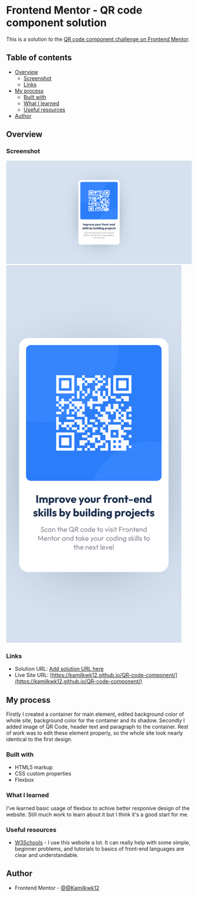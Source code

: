 # Frontend Mentor - QR code component solution

This is a solution to the [QR code component challenge on Frontend Mentor](https://www.frontendmentor.io/challenges/qr-code-component-iux_sIO_H).

## Table of contents

- [Overview](#overview)
  - [Screenshot](#screenshot)
  - [Links](#links)
- [My process](#my-process)
  - [Built with](#built-with)
  - [What I learned](#what-i-learned)
  - [Useful resources](#useful-resources)
- [Author](#author)


## Overview

### Screenshot

![](./screenshots/Screenshot1.png)
![](./screenshots/Screenshot2.png)

### Links

- Solution URL: [Add solution URL here](https://your-solution-url.com)
- Live Site URL: [https://kamilkwk12.github.io/QR-code-component/](https://kamilkwk12.github.io/QR-code-component/)

## My process
  Firstly I created a container for main element, edited background color of whole site, background color for the container and its shadow. Secondly I added image of QR Code, header text and paragraph to the container. Rest of work was to edit these element properly, so the whole site look nearly identical to the first design.

### Built with

- HTML5 markup
- CSS custom properties
- Flexbox

### What I learned

I've learned basic usage of flexbox to achive better responive design of the website. Still much work to learn about it but I think it's a good start for me.

### Useful resources

- [W3Schools](https://www.w3schools.com/css/) - I use this website a lot. It can really help with some simple, beginner problems, and tutorials to basics of front-end languages are clear and understandable.

## Author

- Frontend Mentor - [@@Kamilkwk12](https://www.frontendmentor.io/profile/Kamilkwk12)

